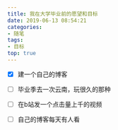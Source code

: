 ```yaml
---
title: 我在大学毕业前的愿望和目标
date: 2019-06-13 08:54:21
categories: 
- 随笔
tags:
- 目标
top: true
---
```


- [x]   建一个自己的博客
- [ ]   毕业季去一次云南，玩很久的那种
- [ ]   在b站发一个点击量上千的视频
- [ ]   自己的博客每天有人看

